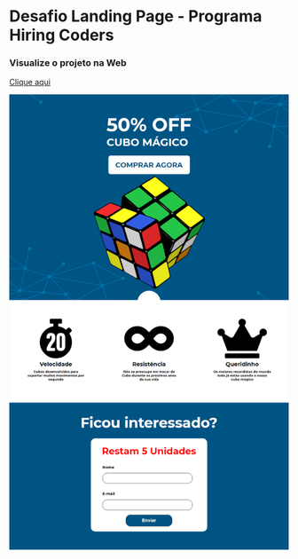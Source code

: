 # Desafio Landing Page - Programa Hiring Coders

### Visualize o projeto na Web

[Clique aqui](https://landing-page-tavano.netlify.app/)

<div align="center">
<img src="/imagens/site.PNG">
</div>
